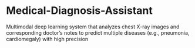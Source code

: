 # Medical-Diagnosis-Assistant
 Multimodal deep learning system that analyzes chest X-ray images and  corresponding doctor’s notes to predict multiple diseases (e.g., pneumonia,  cardiomegaly) with high precision
